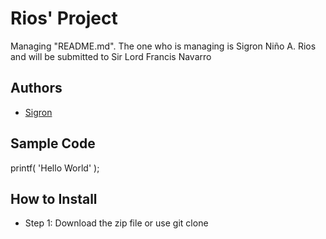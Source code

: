 # Rios' Project
Managing "README.md". The one who is managing is Sigron Niño A. Rios and will be submitted to Sir Lord Francis Navarro
## Authors
- [Sigron](https://github.com/riossigron)
## Sample Code
printf( 'Hello World' );
## How to Install
- Step 1: Download the zip file or use git clone


